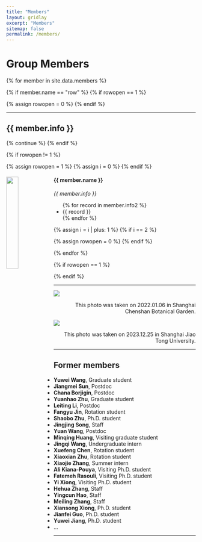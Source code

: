 ```yaml
---
title: "Members"
layout: gridlay
excerpt: "Members"
sitemap: false
permalink: /members/
---
```


# Group Members

{% for member in site.data.members %}

 {% if member.name == "row" %}
  {% if rowopen == 1 %}
   </div>
   {% assign rowopen = 0 %}
  {% endif %}
  <hr />
  <div class="row"><h2>{{ member.info }}</h2></div>
  {% continue %}
 {% endif %}

 {% if rowopen != 1 %}
  <div class = "row">
  {% assign rowopen = 1 %}
  {% assign i = 0 %}
 {% endif %}

 <div class="col-sm-6 clearfix">
 <img src="{{ site.url }}{{ site.baseurl }}/images/teampic/{{ member.photo }}" class="img-responsive" width="25%" style="float: left" />
 <h4>{{ member.name }}</h4>
 <i>{{ member.info }}</i>
 <ul style="overflow: hidden">
 {% for record in member.info2 %}
  <li>{{ record }}</li>
 {% endfor %}
 </ul>
 </div>

 {% assign i = i | plus: 1 %}
 {% if i == 2 %}
  </div>
  {% assign rowopen = 0 %}
 {% endif %}

{% endfor %}

{% if rowopen == 1 %}
 </div>
{% endif %}

---

<img src="{{ site.url }}{{ site.baseurl }}/images/teampic/teamphoto.jpeg" class="img-responsive"/>
<p align="right">This photo was taken on 2022.01.06 in Shanghai Chenshan Botanical Garden.</p>

<img src="{{ site.url }}{{ site.baseurl }}/images/teampic/23_team.jpg" class="img-responsive"/>
<p align="right">This photo was taken on 2023.12.25 in Shanghai Jiao Tong University.</p>

---

## Former members

- **Yuwei Wang**, Graduate student
- **Jiangmei Sun**, Postdoc
- **Chana Borjigin**, Postdoc
- **Yuanhao Zhu**, Graduate student
- **Leiting Li**, Postdoc
- **Fangyu Jin**, Rotation student
- **Shaobo Zhu**, Ph.D. student
- **Jingjing Song**, Staff
- **Yuan Wang**, Postdoc
- **Minqing Huang**, Visiting graduate student
- **Jingqi Wang**, Undergraduate intern
- **Xuefeng Chen**, Rotation student
- **Xiaoxian Zhu**, Rotation student
- **Xiaojie Zhang**, Summer intern
- **Ali Kiana-Pouya**, Visiting Ph.D. student
- **Fatemeh Rasouli**, Visiting Ph.D. student
- **Yi Xiong**, Visiting Ph.D. student
- **Hehua Zhang**, Staff
- **Yingcun Hao**, Staff
- **Meiling Zhang**, Staff
- **Xiansong Xiong**, Ph.D. student
- **Jianfei Guo**, Ph.D. student
- **Yuwei Jiang**, Ph.D. student
- ...

---
